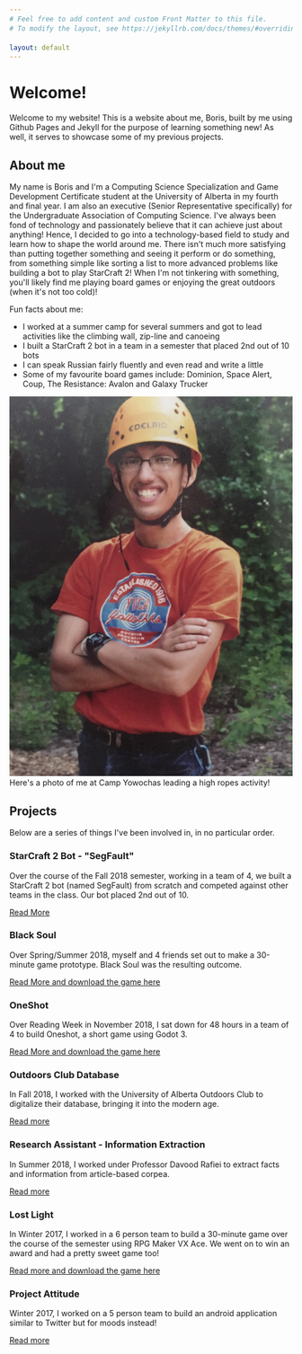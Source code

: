 ```yaml
---
# Feel free to add content and custom Front Matter to this file.
# To modify the layout, see https://jekyllrb.com/docs/themes/#overriding-theme-defaults

layout: default 
---
```

# Welcome!
Welcome to my website! This is a website about me, Boris, built by me using Github Pages and Jekyll for the purpose of learning something new! As well, it serves to showcase some of my previous projects.

## About me
My name is Boris and I'm a Computing Science Specialization and Game Development Certificate student at the University of Alberta in my fourth and final year. I am also an executive (Senior Representative specifically) for the Undergraduate Association of Computing Science. I've always been fond of technology and passionately believe that it can achieve just about anything! Hence, I decided to go into a technology-based field to study and learn how to shape the world around me. There isn't much more satisfying than putting together something and seeing it perform or do something, from something simple like sorting a list to more advanced problems like building a bot to play StarCraft 2! When I'm not tinkering with something, you'll likely find me playing board games or enjoying the great outdoors (when it's not too cold)!

Fun facts about me:
* I worked at a summer camp for several summers and got to lead activities like the climbing wall, zip-line and canoeing
* I built a StarCraft 2 bot in a team in a semester that placed 2nd out of 10 bots
* I can speak Russian fairly fluently and even read and write a little
* Some of my favourite board games include: Dominion, Space Alert, Coup, The Resistance: Avalon and Galaxy Trucker 

![Photo of me](/assets/BorisFleysher.jpeg)
Here's a photo of me at Camp Yowochas leading a high ropes activity!


## Projects
Below are a series of things I've been involved in, in no particular order.

### StarCraft 2 Bot - "SegFault"
Over the course of the Fall 2018 semester, working in a team of 4, we built a StarCraft 2 bot (named SegFault) from scratch and competed against other teams in the class. Our bot placed 2nd out of 10.

[Read More](StarCraft2)

### Black Soul
Over Spring/Summer 2018, myself and 4 friends set out to make a 30-minute game prototype. Black Soul was the resulting outcome.

[Read More and download the game here](BlackSoul)

### OneShot
Over Reading Week in November 2018, I sat down for 48 hours in a team of 4 to build Oneshot, a short game using Godot 3.

[Read More and download the game here](OneShot)

### Outdoors Club Database
In Fall 2018, I worked with the University of Alberta Outdoors Club to digitalize their database, bringing it into the modern age.

[Read more](OutdoorsClub)

### Research Assistant - Information Extraction
In Summer 2018, I worked under Professor Davood Rafiei to extract facts and information from article-based corpea.

[Read more](InformationExtraction)


### Lost Light
In Winter 2017, I worked in a 6 person team to build a 30-minute game over the course of the semester using RPG Maker VX Ace. We went on to win an award and had a pretty sweet game too!

[Read more and download the game here](LostLight)

### Project Attitude
Winter 2017, I worked on a 5 person team to build an android application similar to Twitter but for moods instead!

[Read more](ProjectAttitude)
